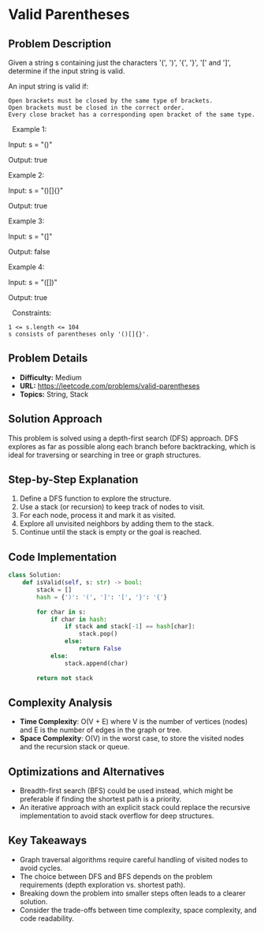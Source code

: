 # Valid Parentheses

## Problem Description

Given a string s containing just the characters '(', ')', '{', '}', '[' and ']', determine if the input string is valid.

An input string is valid if:


	Open brackets must be closed by the same type of brackets.
	Open brackets must be closed in the correct order.
	Every close bracket has a corresponding open bracket of the same type.


 
Example 1:


Input: s = "()"

Output: true


Example 2:


Input: s = "()[]{}"

Output: true


Example 3:


Input: s = "(]"

Output: false


Example 4:


Input: s = "([])"

Output: true


 
Constraints:


	1 <= s.length <= 104
	s consists of parentheses only '()[]{}'.

## Problem Details

- **Difficulty:** Medium
- **URL:** https://leetcode.com/problems/valid-parentheses
- **Topics:** String, Stack

## Solution Approach

This problem is solved using a depth-first search (DFS) approach. DFS explores as far as possible along each branch before backtracking, which is ideal for traversing or searching in tree or graph structures.

## Step-by-Step Explanation

1. Define a DFS function to explore the structure.
2. Use a stack (or recursion) to keep track of nodes to visit.
3. For each node, process it and mark it as visited.
4. Explore all unvisited neighbors by adding them to the stack.
5. Continue until the stack is empty or the goal is reached.

## Code Implementation

```python
class Solution:
    def isValid(self, s: str) -> bool:
        stack = []
        hash = {')': '(', ']': '[', '}': '{'}
        
        for char in s:
            if char in hash:
                if stack and stack[-1] == hash[char]:
                    stack.pop()
                else:
                    return False 
            else:
                stack.append(char)
        
        return not stack
```

## Complexity Analysis

- **Time Complexity**: O(V + E) where V is the number of vertices (nodes) and E is the number of edges in the graph or tree.
- **Space Complexity**: O(V) in the worst case, to store the visited nodes and the recursion stack or queue.

## Optimizations and Alternatives

- Breadth-first search (BFS) could be used instead, which might be preferable if finding the shortest path is a priority.
- An iterative approach with an explicit stack could replace the recursive implementation to avoid stack overflow for deep structures.


## Key Takeaways

- Graph traversal algorithms require careful handling of visited nodes to avoid cycles.
- The choice between DFS and BFS depends on the problem requirements (depth exploration vs. shortest path).
- Breaking down the problem into smaller steps often leads to a clearer solution.
- Consider the trade-offs between time complexity, space complexity, and code readability.


